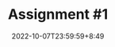 ---
type: assignment
date: 2022-10-07T23:59:59+8:49
title: 'Assignment #1'
pdf: /static_files/assignments/01_assignment.pdf
attachment: /static_files/assignments/01_assignment.zip

due_event: 
    type: due
    date: 2022-10-22T23:59:59
    description: 'Assignment #1 due'
---